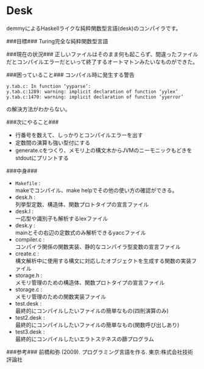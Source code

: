 Desk
==========
demmyによるHaskellライクな純粋関数型言語(desk)のコンパイラです。

###目標###
Turing完全な純粋関数型言語

###現在の状況###
正しいファイルはそのまま何も起こらず、間違ったファイルだとコンパイルエラーだといって終了するオートマトンみたいなものができた。

###困っていること###
コンパイル時に発生する警告  
```
y.tab.c: In function ‘yyparse’:
y.tab.c:1289: warning: implicit declaration of function ‘yylex’
y.tab.c:1470: warning: implicit declaration of function ‘yyerror’
```
の解決方法がわからない。

###次にやること###
+ 行番号を数えて、しっかりとコンパイルエラーを出す
+ 定数間の演算も強い型付にする
+ generate.cをつくり、メモリ上の構文木からJVMのニーモニックもどきをstdoutにプリントする

###中身###
+ `Makefile` :  
makeでコンパイル、make helpでその他の使い方の確認ができる。
+ desk.h :  
列挙型定数、構造体、関数プロトタイプの宣言ファイル  
+ desk.l :  
一応型や識別子も解析するlexファイル  
+ desk.y :  
mainとその右辺の定数式のみ解析できるyaccファイル  
+ compiler.c :  
コンパイラ関係の関数実装、静的なコンパイラ型変数の宣言ファイル
+ create.c :  
構文解析中に使用する構文に対応したオブジェクトを生成する関数の実装ファイル  
+ storage.h :  
メモリ管理のための構造体、関数プロトタイプの宣言ファイル
+ storage.c :  
メモリ管理のための関数実装ファイル
+ test.desk :  
最終的にコンパイルしたいファイルの簡単なもの(四則演算のみ)  
+ test2.desk :  
最終的にコンパイルしたいファイルの簡単なもの(関数呼び出しあり)  
+ test3.desk :  
最終的にコンパイルしたいエラトステネスの篩プログラム  

###参考###
前橋和弥 (2009). プログラミング言語を作る. 東京:株式会社技術評論社
